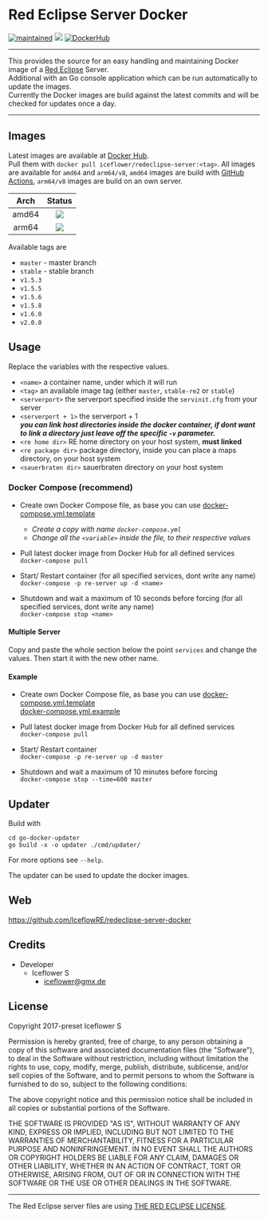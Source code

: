 # Red Eclipse Server Docker
[![maintained](https://img.shields.io/badge/maintained-yes-brightgreen.svg)][github]
[![][github actions images]][github actions]
[![DockerHub](https://img.shields.io/badge/Docker_Hub--FF69A4.svg?style=social)][docker hub]

---

This provides the source for an easy handling and maintaining Docker image of a [Red Eclipse](https://redeclipse.net/) Server.  
Additional with an Go console application which can be run automatically to update the images.  
Currently the Docker images are build against the latest commits and will be checked for updates once a day.

---

## Images
Latest images are available at [Docker Hub][docker hub].  
Pull them with `docker pull iceflower/redeclipse-server:<tag>`.
All images are available for `amd64` and `arm64/v8`, `amd64` images are build with [GitHub Actions][github actions], `arm64/v8` images are build on an own server.

| Arch  |     Status    |
|:-----:|:-------------:|
| amd64 | [![][github actions images]][github actions] |
| arm64 | [![][no build]][github] |

Available tags are

- `master` - master branch
- `stable` - stable branch
- `v1.5.3`
- `v1.5.5`
- `v1.5.6`
- `v1.5.8`
- `v1.6.0`
- `v2.0.0`

## Usage
Replace the variables with the respective values.

  - `<name>` a container name, under which it will run
  - `<tag>` an available image tag (either `master`, `stable-re2` or `stable`)
  - `<serverport>` the serverport specified inside the `servinit.cfg` from your server
  - `<serverport + 1>` the serverport + 1  
  ***you can link host directories inside the docker container, if dont want to link a directory just leave off the specific `-v` parameter.***
  - `<re home dir>` RE home directory on your host system, **must linked**
  - `<re package dir>` package directory, inside you can place a maps directory, on your host system
  - `<sauerbraten dir>` sauerbraten directory on your host system

### Docker Compose (recommend)
- Create own Docker Compose file, as base you can use [docker-compose.yml.template](./docker-compose.yml.template)  
  - *Create a copy with name `docker-compose.yml`*
  - *Change all the `<variable>` inside the file, to their respective values*

- Pull latest docker image from Docker Hub for all defined services  
`docker-compose pull`

- Start/ Restart container (for all specified services, dont write any name)  
`docker-compose -p re-server up -d <name>`

- Shutdown and wait a maximum of 10 seconds before forcing (for all specified services, dont write any name)  
`docker-compose stop <name>`

#### Multiple Server
Copy and paste the whole section below the point `services` and change the values. Then start it with the new other name.

#### Example
- Create own Docker Compose file, as base you can use [docker-compose.yml.template](./docker-compose.yml.template)  
[docker-compose.yml.example](./docker-compose.yml.example)

- Pull latest docker image from Docker Hub for all defined services  
`docker-compose pull`

- Start/ Restart container  
`docker-compose -p re-server up -d master`

- Shutdown and wait a maximum of 10 minutes before forcing  
`docker-compose stop --time=600 master`

## Updater

Build with

```shell
cd go-docker-updater
go build -x -o updater ./cmd/updater/
```

For more options see `--help`.

The updater can be used to update the docker images.  

## Web
https://github.com/IceflowRE/redeclipse-server-docker

## Credits
- Developer
  - Iceflower S
    - iceflower@gmx.de

## License

Copyright 2017-preset Iceflower S

Permission is hereby granted, free of charge, to any person obtaining a copy of this software and associated documentation files (the "Software"), to deal in the Software without restriction, including without limitation the rights to use, copy, modify, merge, publish, distribute, sublicense, and/or sell copies of the Software, and to permit persons to whom the Software is furnished to do so, subject to the following conditions:

The above copyright notice and this permission notice shall be included in all copies or substantial portions of the Software.

THE SOFTWARE IS PROVIDED "AS IS", WITHOUT WARRANTY OF ANY KIND, EXPRESS OR IMPLIED, INCLUDING BUT NOT LIMITED TO THE WARRANTIES OF MERCHANTABILITY, FITNESS FOR A PARTICULAR PURPOSE AND NONINFRINGEMENT. IN NO EVENT SHALL THE AUTHORS OR COPYRIGHT HOLDERS BE LIABLE FOR ANY CLAIM, DAMAGES OR OTHER LIABILITY, WHETHER IN AN ACTION OF CONTRACT, TORT OR OTHERWISE, ARISING FROM, OUT OF OR IN CONNECTION WITH THE SOFTWARE OR THE USE OR OTHER DEALINGS IN THE SOFTWARE.

---

The Red Eclipse server files are using [THE RED ECLIPSE LICENSE](https://github.com/redeclipse/base/blob/master/doc/license.txt).

[github actions]: https://github.com/IceflowRE/redeclipse-server-docker/actions/workflows/update_docker_images.yml
[github actions images]: https://img.shields.io/github/workflow/status/IceflowRE/redeclipse-server-docker/Update%20Docker%20images
[github]: https://github.com/IceflowRE/redeclipse-server-docker
[docker hub]: https://hub.docker.com/r/iceflower/redeclipse-server
[no build]: https://img.shields.io/badge/build-inaccessible-lightgrey.svg
